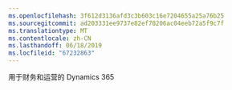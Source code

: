 ```yaml
---
ms.openlocfilehash: 3f612d3136afd3c3b603c16e7204655a25a76b25
ms.sourcegitcommit: ad203331ee9737e82ef70206ac04eeb72a5f9c7f
ms.translationtype: MT
ms.contentlocale: zh-CN
ms.lasthandoff: 06/18/2019
ms.locfileid: "67232863"
---
```

用于财务和运营的 Dynamics 365